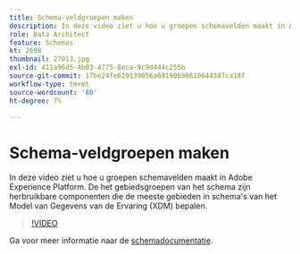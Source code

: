 ```yaml
---
title: Schema-veldgroepen maken
description: In deze video ziet u hoe u groepen schemavelden maakt in Adobe Experience Platform. De het gebiedsgroepen van het schema zijn herbruikbare componenten die de meeste gebieden in schema's van het Model van Gegevens van de Ervaring (XDM) bepalen.
role: Data Architect
feature: Schemas
kt: 2698
thumbnail: 27013.jpg
exl-id: 411a96d5-4b03-4775-8eca-9c9d444c255b
source-git-commit: 17be24fe619139056a69190b98610644387ca18f
workflow-type: tm+mt
source-wordcount: '80'
ht-degree: 7%

---
```


# Schema-veldgroepen maken

In deze video ziet u hoe u groepen schemavelden maakt in Adobe Experience Platform. De het gebiedsgroepen van het schema zijn herbruikbare componenten die de meeste gebieden in schema&#39;s van het Model van Gegevens van de Ervaring (XDM) bepalen.

>[!VIDEO](https://video.tv.adobe.com/v/27013?quality=12&learn=on)

Ga voor meer informatie naar de [schemadocumentatie](https://experienceleague.adobe.com/docs/experience-platform/xdm/home.html?lang=nl).